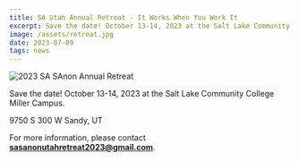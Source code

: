 ```yaml
---
title: SA Utah Annual Retreat - It Works When You Work It
excerpt: Save the date! October 13-14, 2023 at the Salt Lake Community College Miller Campus
image: /assets/retreat.jpg
date: 2023-07-09
tags: news
---
```


![2023 SA SAnon Annual Retreat](/assets/SA-SAnon-Retreat-2023.jpg)

Save the date! October 13-14, 2023 at the Salt Lake Community College Miller Campus.

9750 S 300 W
Sandy, UT

For more information, please contact **sasanonutahretreat2023@gmail.com**.
